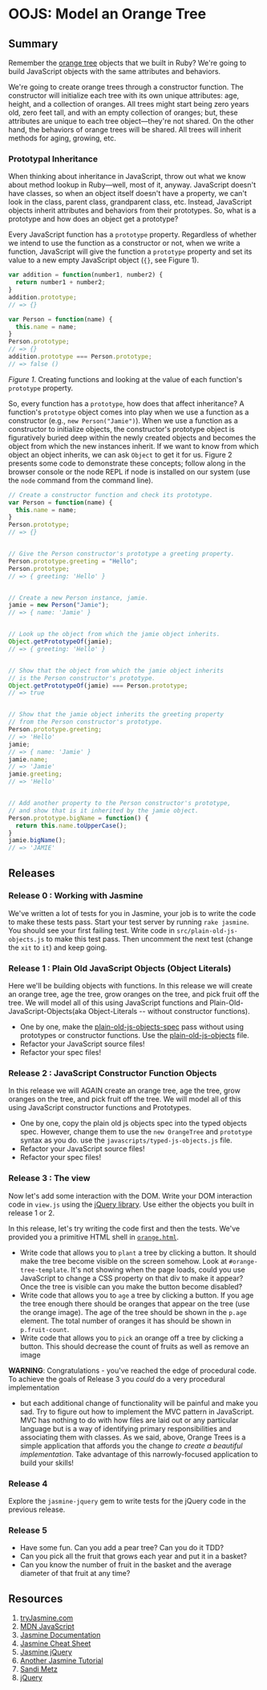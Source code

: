 # OOJS: Model an Orange Tree

## Summary
Remember the [orange tree][orange tree challenge] objects that we built in Ruby?  We're going to build JavaScript objects with the same attributes and behaviors.  

We're going to create orange trees through a constructor function.  The constructor will initialize each tree with its own unique attributes: age, height, and a collection of oranges.  All trees might start being zero years old, zero feet tall, and with an empty collection of oranges; but, these attributes are unique to each tree object—they're not shared.  On the other hand, the behaviors of orange trees will be shared.  All trees will inherit methods for aging, growing, etc.


### Prototypal Inheritance
When thinking about inheritance in JavaScript, throw out what we know about method lookup in Ruby—well, most of it, anyway.  JavaScript doesn't have classes, so when an object itself doesn't have a property, we can't look in the class, parent class, grandparent class, etc.  Instead, JavaScript objects inherit attributes and behaviors from their prototypes.  So, what is a prototype and how does an object get a prototype?

Every JavaScript function has a `prototype` property.  Regardless of whether we intend to use the function as a constructor or not, when we write a function, JavaScript will give the function a `prototype` property and set its value to a new empty JavaScript object (`{}`, see Figure 1).

```js
var addition = function(number1, number2) {
  return number1 + number2;
}
addition.prototype;
// => {}

var Person = function(name) {
  this.name = name;
}
Person.prototype;
// => {}
addition.prototype === Person.prototype;
// => false ()
```
*Figure 1*. Creating functions and looking at the value of each function's `prototype` property.


So, every function has a `prototype`, how does that affect inheritance?  A function's `prototype` object comes into play when we use a function as a constructor (e.g., `new Person("Jamie")`).  When we use a function as a constructor to initialize objects, the constructor's prototype object is figuratively buried deep within the newly created objects and becomes the object from which the new instances inherit.  If we want to know from which object an object inherits, we can ask `Object` to get it for us.  Figure 2 presents some code to demonstrate these concepts; follow along in the browser console or the node REPL if node is installed on our system (use the `node` command from the command line).

```js
// Create a constructor function and check its prototype.
var Person = function(name) {
  this.name = name;
}
Person.prototype;
// => {}


// Give the Person constructor's prototype a greeting property.
Person.prototype.greeting = "Hello";
Person.prototype;
// => { greeting: 'Hello' }


// Create a new Person instance, jamie.
jamie = new Person("Jamie");
// => { name: 'Jamie' }


// Look up the object from which the jamie object inherits.
Object.getPrototypeOf(jamie);
// => { greeting: 'Hello' }


// Show that the object from which the jamie object inherits
// is the Person constructor's prototype.
Object.getPrototypeOf(jamie) === Person.prototype;
// => true


// Show that the jamie object inherits the greeting property
// from the Person constructor's prototype.
Person.prototype.greeting;
// => 'Hello'
jamie;
// => { name: 'Jamie' }
jamie.name;
// => 'Jamie'
jamie.greeting;
// => 'Hello'


// Add another property to the Person constructor's prototype, 
// and show that is it inherited by the jamie object.
Person.prototype.bigName = function() {
  return this.name.toUpperCase();
}
jamie.bigName();
// => 'JAMIE'
```


## Releases

### Release 0 : Working with Jasmine

We've written a lot of tests for you in Jasmine, your job is to write the code
to make these tests pass.  Start your test server by running `rake jasmine`.
You should see your first failing test.  Write code in
`src/plain-old-js-objects.js` to make this test pass.  Then uncomment the next
test (change the `xit` to `it`) and keep going.

### Release 1 : Plain Old JavaScript Objects (Object Literals)

Here we'll be building objects with functions. In this release we will create an
orange tree, age the tree, grow oranges on the tree, and pick fruit off the
tree.  We will model all of this using JavaScript functions and
Plain-Old-JavaScript-Objects(aka Object-Literals -- without constructor functions).

* One by one, make the
  [plain-old-js-objects-spec](./spec/javascripts/plain-old-js-objects-spec.js)
  pass without using prototypes or constructor functions. Use the
  [plain-old-js-objects](./javascripts/src/plain-old-js-objects.js) file.
* Refactor your JavaScript source files!
* Refactor your spec files!

### Release 2 : JavaScript Constructor Function Objects

In this release we will AGAIN create an orange tree, age the tree, grow oranges
on the tree, and pick fruit off the tree.  We will model all of this using
JavaScript constructor functions and Prototypes.

* One by one, copy the plain old js objects spec into the typed objects spec.
  However, change them to use the `new OrangeTree` and `prototype` syntax as you
  do. use the `javascripts/typed-js-objects.js` file.
* Refactor your JavaScript source files!
* Refactor your spec files!

### Release 3 : The view

Now let's add some interaction with the DOM. Write your DOM interaction code in
`view.js` using the [jQuery library][]. Use either the
objects you built in release 1 or 2.

In this release, let's try writing the code first and then the tests.  We've
provided you a primitive HTML shell in [`orange.html`](./orange.html).

* Write code that allows you to `plant` a tree by clicking a button. It should
  make the tree become visible on the screen somehow.  Look at
  `#orange-tree-template`.  It's not showing when the page loads, could you use
  JavaScript to change a CSS property on that div to make it appear?  Once the
  tree is visible can you make the button become disabled?
* Write code that allows you to `age` a tree by clicking a button.  If you age
  the tree enough there should be oranges that appear on the tree (use the
  orange image).  The age of the tree should be shown in the `p.age` element.
  The total number of oranges it has should be shown in `p.fruit-count`.
* Write code that allows you to `pick` an orange off a tree by clicking a
  button.  This should decrease the count of fruits as well as remove an image

**WARNING**:  Congratulations - you've reached the edge of procedural code.  To
achieve the goals of Release 3 you _could_ do a very procedural implementation
- but each additional change of functionality will be painful and make you sad.
Try to figure out how to implement the MVC pattern in JavaScript.  MVC has
nothing to do with how files are laid out or any particular language but is a
way of identifying primary responsibilities and associating them with classes.
As we said, above, Orange Trees is a simple application that affords you the
change _to create a beautiful implementation_.  Take advantage of this
narrowly-focused application to build your skills!

### Release 4

Explore the `jasmine-jquery` gem to write tests for the jQuery code in the
previous release.

### Release 5

* Have some fun.  Can you add a pear tree? Can you do it TDD?
* Can you pick all the fruit that grows each year and put it in a basket?
* Can you know the number of fruit in the basket and the average diameter of
  that fruit at any time?

## Resources

1. [tryJasmine.com](http://tryjasmine.com)
1. [MDN JavaScript](https://developer.mozilla.org/en-US/docs/Web/JavaScript/Guide)
1. [Jasmine Documentation](http://jasmine.github.io/2.0/introduction.html)
1. [Jasmine Cheat Sheet](http://www.cheatography.com/citguy/cheat-sheets/jasmine-js-testing/)
1. [Jasmine jQuery](https://github.com/velesin/jasmine-jquery)
1. [Another Jasmine Tutorial](http://evanhahn.com/how-do-i-jasmine/)
1. [Sandi Metz][metz]
1. [jQuery][jQuery library]

[metz]: http://www.sandimetz.com/
[jQuery library]: http://jquery.com/
[orange tree challenge]: ../../../../orange-tree-1-just-oranges-challenge